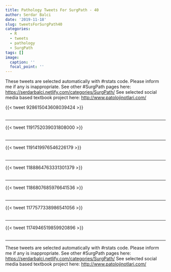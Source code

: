 ```yaml
---
title: Pathology Tweets For SurgPath - 40
author: Serdar Balci
date: '2019-11-18'
slug: tweetsForSurgPath40
categories:
  - R
  - tweets
  - pathology
  - SurgPath
tags: []
image:
  caption: ''
  focal_point: ''
---
```



These tweets are selected automatically with #rstats code. Please inform me if any is inappropriate.
See other #SurgPath pages here: https://serdarbalci.netlify.com/categories/SurgPath/ 
See selected social media based textbook project here: http://www.patolojinotlari.com/

{{< tweet 928615043608039424 >}}
<br>
<br>
<hr>
{{< tweet 1191752039031808000 >}}
<br>
<br>
<hr>
{{< tweet 1191419976546226179 >}}
<br>
<br>
<hr>
{{< tweet 1188864763331301379 >}}
<br>
<br>
<hr>
{{< tweet 1186807685976641536 >}}
<br>
<br>
<hr>
{{< tweet 1177577338986541056 >}}
<br>
<br>
<hr>
{{< tweet 1174946519859920896 >}}
<br>
<br>
<hr>


These tweets are selected automatically with #rstats code. Please inform me if any is inappropriate.
See other #SurgPath pages here: https://serdarbalci.netlify.com/categories/SurgPath/ 
See selected social media based textbook project here: http://www.patolojinotlari.com/
